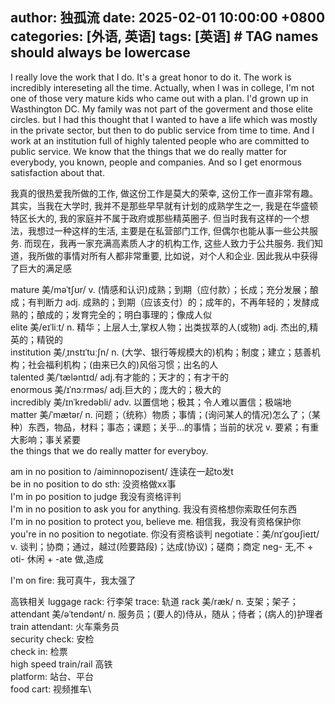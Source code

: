 author: 独孤流
date: 2025-02-01 10:00:00 +0800
categories: [外语, 英语]
tags: [英语]     # TAG names should always be lowercase
---

I really love the work that I do. It's a great honor to do it. The work is incredibly intereseting all the time. Actually, when I was in college, I'm not one of those very mature kids who came out with a plan. I'd grown up in Wasthington DC. My family was not part of the goverment and those elite circles. but I had this thought that I wanted to have a life which was mostly in the private sector, but then to do public service from time to time. And I work at an institution full of highly talented people who are committed to public service. We know that the things that we do really matter for everybody, you known, people and companies. And so I get enormous satisfaction about that.

我真的很热爱我所做的工作, 做这份工作是莫大的荣幸, 这份工作一直非常有趣。其实，当我在大学时, 我并不是那些早早就有计划的成熟学生之一, 我是在华盛顿特区长大的, 我的家庭并不属于政府或那些精英圈子. 但当时我有这样的一个想法，我想过一种这样的生活, 主要是在私营部门工作, 但偶尔也能从事一些公共服务. 而现在，我再一家充满高素质人才的机构工作, 这些人致力于公共服务. 我们知道，我所做的事情对所有人都非常重要, 比如说，对个人和企业. 因此我从中获得了巨大的满足感

mature 美/məˈtʃʊr/ v. (情感和认识)成熟；到期（应付款）；长成；充分发展；酿成；有判断力 adj. 成熟的；到期（应该支付）的；成年的，不再年轻的；发酵成熟的；酿成的；发育完全的；明白事理的；像成人似\
elite 美/eɪˈliːt/ n. 精华；上层人士,掌权人物；出类拔萃的人(或物) adj. 杰出的,精英的；精锐的\
institution 美/ˌɪnstɪˈtuːʃn/ n. (大学、银行等规模大的)机构；制度；建立；慈善机构；社会福利机构；(由来已久的)风俗习惯；出名的人\
talented 美/ˈtæləntɪd/ adj.有才能的；天才的；有才干的\
enormous 美/ɪˈnɔːrməs/ adj.巨大的；庞大的；极大的\
incredibly 美/ɪnˈkredəbli/ adv. 以置信地；极其；令人难以置信；极端地\
matter 美/ˈmætər/ n. 问题；（统称）物质；事情；(询问某人的情况)怎么了；（某种）东西，物品，材料；事态；课题；关乎…的事情；当前的状况 v. 要紧；有重大影响；事关紧要\
the things that we do really matter for everyboy.

am in no position to /aiminnopozisent/ 连读在一起to发t\
be in no position to do sth: 没资格做xx事\
I'm in po position to judge 我没有资格评判\
I'm in no position to ask you for anything. 我没有资格想你索取任何东西\
I'm in no position to protect you, believe me. 相信我，我没有资格保护你\
you're in no position to negotiate. 你没有资格谈判
negotiate：美/nɪˈɡoʊʃieɪt/ v. 谈判；协商；通过，越过(险要路段)；达成(协议)；磋商；商定 neg- 无,不 + oti- 休闲 + -ate 做,造成

I'm on fire: 我可真牛，我太强了

高铁相关
luggage rack: 行李架
trace: 轨道
rack 美/ræk/ n. 支架；架子；
attendant 美/əˈtendənt/ n. 服务员；(要人的)侍从，随从；侍者；(病人的)护理者
train attendant: 火车乘务员\
security check: 安检\
check in: 检票\
high speed train/rail 高铁\
platform: 站台、平台\
food cart: 视频推车\

